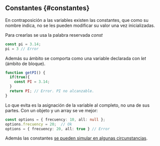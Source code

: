 ## Constantes {#constantes}

En contraposición a las variables existen las constantes, que como su nombre indica, no se les pueden modificar su valor una vez inicializadas.

Para crearlas se usa la palabra reservada _const_

```ts
const pi = 3.14; 
pi = 3 // Error
```

Además su ámbito se comporta como una variable declarada con _let_ \(ámbito de bloque\).

```ts
function getPI() { 
  if(true){
    const PI = 3.14; 
  } 
  return PI; // Error. PI no alcanzable.
}
```

Lo que evita es la asignación de la variable al completo, no una de sus partes. Con un objeto y un array se ve mejor:

```ts
const options = { frecuency: 10, all: null };
options.frecuency = 20;  // Ok
options = { frecuency: 20, all: true } // Error
```

Además las constantes [se pueden simular en algunas circunstancias](../clases/estaticos.md#757309351116418-_Constantes_mediante_estáticos).

